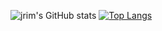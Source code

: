 ![jrim's GitHub stats](https://github-readme-stats.vercel.app/api?username=jrim42&show_icons=true&theme=tokyonight)
[![Top Langs](https://github-readme-stats.vercel.app/api/top-langs/?username=jrim42&layout=compact&theme=tokyonight)](https://github.com/anuraghazra/github-readme-stats)
